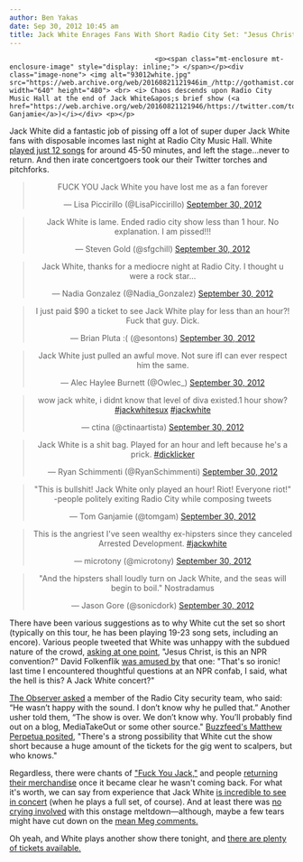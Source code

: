 ```yaml
---
author: Ben Yakas
date: Sep 30, 2012 10:45 am
title: Jack White Enrages Fans With Short Radio City Set: "Jesus Christ, Is This An NPR Convention?"
---
```


	
										<p><span class="mt-enclosure mt-enclosure-image" style="display: inline;"> </span></p><div class="image-none"> <img alt="93012white.jpg" src="https://web.archive.org/web/20160821121946im_/http://gothamist.com/attachments/byakas/93012white.jpg" width="640" height="480"> <br> <i> Chaos descends upon Radio City Music Hall at the end of Jack White&apos;s brief show (<a href="https://web.archive.org/web/20160821121946/https://twitter.com/tomgam/status/252236413427388416">Tom Ganjamie</a>)</i></div> <p></p>

<p>Jack White did a fantastic job of pissing off a lot of super duper Jack White fans with disposable incomes last night at Radio City Music Hall. White <a href="https://web.archive.org/web/20160821121946/http://www.setlist.fm/setlist/jack-white/2012/radio-city-music-hall-new-york-ny-33ddd02d.html">played just 12 songs</a> for around 45-50 minutes, and left the stage...never to return. And then irate concertgoers took our their Twitter torches and pitchforks.</p>

<center><blockquote class="twitter-tweet"><p>FUCK YOU Jack White you have lost me as a fan forever</p>&#x2014; Lisa Piccirillo (@LisaPiccirillo) <a href="https://web.archive.org/web/20160821121946/https://twitter.com/LisaPiccirillo/status/252234101980008448" data-datetime="2012-09-30T02:31:10+00:00">September 30, 2012</a></blockquote>
<script src="//web.archive.org/web/20160821121946js_/http://platform.twitter.com/widgets.js" charset="utf-8"></script></center>

<center><blockquote class="twitter-tweet"><p>Jack White is lame. Ended radio city show less than 1 hour. No explanation. I am pissed!!!</p>&#x2014; Steven Gold (@sfgchill) <a href="https://web.archive.org/web/20160821121946/https://twitter.com/sfgchill/status/252236413876203520" data-datetime="2012-09-30T02:40:22+00:00">September 30, 2012</a></blockquote>
<script src="//web.archive.org/web/20160821121946js_/http://platform.twitter.com/widgets.js" charset="utf-8"></script></center>

<center><blockquote class="twitter-tweet"><p>Jack White, thanks for a mediocre night at Radio City. I thought u were a rock star...</p>&#x2014; Nadia Gonzalez (@Nadia_Gonzalez) <a href="https://web.archive.org/web/20160821121946/https://twitter.com/Nadia_Gonzalez/status/252234789015388160" data-datetime="2012-09-30T02:33:54+00:00">September 30, 2012</a></blockquote>
<script src="//web.archive.org/web/20160821121946js_/http://platform.twitter.com/widgets.js" charset="utf-8"></script></center>

<center><blockquote class="twitter-tweet"><p>I just paid $90 a ticket to see Jack White play for less than an hour?! Fuck that guy. Dick.</p>&#x2014; Brian Pluta :( (@esontons) <a href="https://web.archive.org/web/20160821121946/https://twitter.com/esontons/status/252236824859254784" data-datetime="2012-09-30T02:42:00+00:00">September 30, 2012</a></blockquote>
<script src="//web.archive.org/web/20160821121946js_/http://platform.twitter.com/widgets.js" charset="utf-8"></script></center>

<center><blockquote class="twitter-tweet"><p>Jack White just pulled an awful move. Not sure ifI can ever respect him the same.</p>&#x2014; Alec Haylee Burnett (@Owlec_) <a href="https://web.archive.org/web/20160821121946/https://twitter.com/Owlec_/status/252237657344712704" data-datetime="2012-09-30T02:45:18+00:00">September 30, 2012</a></blockquote>
<script src="//web.archive.org/web/20160821121946js_/http://platform.twitter.com/widgets.js" charset="utf-8"></script></center>

<center><blockquote class="twitter-tweet"><p>wow jack white, i didnt know that level of diva existed.1 hour show?<a href="https://web.archive.org/web/20160821121946/https://twitter.com/search/%23jackwhitesux">#jackwhitesux</a> <a href="https://web.archive.org/web/20160821121946/https://twitter.com/search/%23jackwhite">#jackwhite</a></p>&#x2014; ctina (@ctinaartista) <a href="https://web.archive.org/web/20160821121946/https://twitter.com/ctinaartista/status/252236156450795520" data-datetime="2012-09-30T02:39:20+00:00">September 30, 2012</a></blockquote>
<script src="//web.archive.org/web/20160821121946js_/http://platform.twitter.com/widgets.js" charset="utf-8"></script></center>

<center><blockquote class="twitter-tweet"><p>Jack White is a shit bag. Played for an hour and left because he&apos;s a prick. <a href="https://web.archive.org/web/20160821121946/https://twitter.com/search/%23dicklicker">#dicklicker</a></p>&#x2014; Ryan Schimmenti (@RyanSchimmenti) <a href="https://web.archive.org/web/20160821121946/https://twitter.com/RyanSchimmenti/status/252237184512454657" data-datetime="2012-09-30T02:43:25+00:00">September 30, 2012</a></blockquote>
<script src="//web.archive.org/web/20160821121946js_/http://platform.twitter.com/widgets.js" charset="utf-8"></script></center>

<center><blockquote class="twitter-tweet"><p>&quot;This is bullshit! Jack White only played an hour! Riot! Everyone riot!&quot; -people politely exiting Radio City while composing tweets</p>&#x2014; Tom Ganjamie (@tomgam) <a href="https://web.archive.org/web/20160821121946/https://twitter.com/tomgam/status/252241825069416448" data-datetime="2012-09-30T03:01:52+00:00">September 30, 2012</a></blockquote>
<script src="//web.archive.org/web/20160821121946js_/http://platform.twitter.com/widgets.js" charset="utf-8"></script></center>

<center><blockquote class="twitter-tweet"><p>This is the angriest I&apos;ve seen wealthy ex-hipsters since they canceled Arrested Development. <a href="https://web.archive.org/web/20160821121946/https://twitter.com/search/%23jackwhite">#jackwhite</a></p>&#x2014; microtony (@microtony) <a href="https://web.archive.org/web/20160821121946/https://twitter.com/microtony/status/252239594890854400" data-datetime="2012-09-30T02:53:00+00:00">September 30, 2012</a></blockquote>
<script src="//web.archive.org/web/20160821121946js_/http://platform.twitter.com/widgets.js" charset="utf-8"></script></center>

<center><blockquote class="twitter-tweet"><p>&quot;And the hipsters shall loudly turn on Jack White, and the seas will begin to boil.&quot; Nostradamus</p>&#x2014; Jason Gore (@sonicdork) <a href="https://web.archive.org/web/20160821121946/https://twitter.com/sonicdork/status/252260842308005888" data-datetime="2012-09-30T04:17:26+00:00">September 30, 2012</a></blockquote>
<script src="//web.archive.org/web/20160821121946js_/http://platform.twitter.com/widgets.js" charset="utf-8"></script></center>

<p>There have been various suggestions as to why White cut the set so short (typically on this tour, he has been playing 19-23 song sets, including an encore). Various people tweeted that White was unhappy with the subdued nature of the crowd, <a href="https://web.archive.org/web/20160821121946/https://twitter.com/jessmisener/statuses/252216150556024832">asking at one point</a>, &quot;Jesus Christ, is this an NPR convention?&quot; David Folkenflik <a href="https://web.archive.org/web/20160821121946/https://twitter.com/davidfolkenflik/status/252249054170464256">was amused by</a> that one: &quot;That&apos;s so ironic! last time I encountered thoughtful questions at an NPR confab, I said, what the hell is this? A Jack White concert?&quot;</p>

<p><a href="https://web.archive.org/web/20160821121946/http://observer.com/2012/09/jack-white-abruptly-ends-radio-city-show-leading-to-angry-fan-mini-mob/">The Observer asked</a> a member of the Radio City security team, who said: &#x201C;He wasn&#x2019;t happy with the sound. I don&#x2019;t know why he pulled that.&#x201D; Another usher told them, &#x201C;The show is over. We don&#x2019;t know why. You&#x2019;ll probably find out on a blog, MediaTakeOut or some other source.&quot; <a href="https://web.archive.org/web/20160821121946/http://www.buzzfeed.com/perpetua/jack-white-totally-pisses-off-new-york-crowd">Buzzfeed&apos;s Matthew Perpetua posited</a>, &quot;There&apos;s a strong possibility that White cut the show short because a huge amount of the tickets for the gig went to scalpers, but who knows.&quot; </p>

<p>Regardless, there were chants of <a href="https://web.archive.org/web/20160821121946/https://twitter.com/RosieGray/statuses/252234969794097152">&quot;Fuck You Jack,&quot;</a> and people <a href="https://web.archive.org/web/20160821121946/http://instagram.com/p/QLwQ8DiUS2/">returning their merchandise</a> once it became clear he wasn&apos;t coming back. For what it&apos;s worth, we can say from experience that Jack White <a href="https://web.archive.org/web/20160821121946/http://gothamist.com/2012/04/29/video_watch_jack_whites_entire_unst.php">is incredible to see in concert</a> (when he plays a full set, of course). And at least there was <a href="https://web.archive.org/web/20160821121946/http://eatthis.inmusic.ca/2012/06/fiona-apple-talks-roseland-ballroom-meltdown-with-jimmy-fallon.html">no crying involved</a> with this onstage meltdown&#x2014;although, maybe a few tears might have cut down on the <a href="https://web.archive.org/web/20160821121946/https://twitter.com/Tchoubacca/status/252234098221928449">mean Meg comments.</a></p>

<p>Oh yeah, and White plays another show there tonight, and <a href="https://web.archive.org/web/20160821121946/http://www.stubhub.com/jack-white-tickets/jack-white-new-york-radio-city-music-hall-9-30-2012-4124035/">there are plenty</a> <a href="https://web.archive.org/web/20160821121946/http://newyork.craigslist.org/search/?areaID=3&amp;subAreaID=&amp;query=jack+white&amp;catAbb=sss">of tickets available.</a></p>					
										
									
				